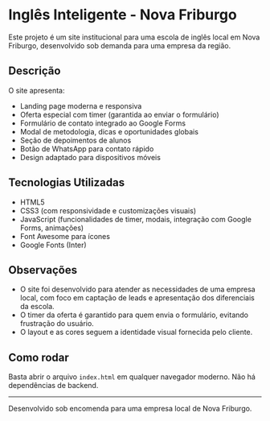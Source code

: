 # Inglês Inteligente - Nova Friburgo

Este projeto é um site institucional para uma escola de inglês local em Nova Friburgo, desenvolvido sob demanda para uma empresa da região.

## Descrição
O site apresenta:
- Landing page moderna e responsiva
- Oferta especial com timer (garantida ao enviar o formulário)
- Formulário de contato integrado ao Google Forms
- Modal de metodologia, dicas e oportunidades globais
- Seção de depoimentos de alunos
- Botão de WhatsApp para contato rápido
- Design adaptado para dispositivos móveis

## Tecnologias Utilizadas
- HTML5
- CSS3 (com responsividade e customizações visuais)
- JavaScript (funcionalidades de timer, modais, integração com Google Forms, animações)
- Font Awesome para ícones
- Google Fonts (Inter)

## Observações
- O site foi desenvolvido para atender as necessidades de uma empresa local, com foco em captação de leads e apresentação dos diferenciais da escola.
- O timer da oferta é garantido para quem envia o formulário, evitando frustração do usuário.
- O layout e as cores seguem a identidade visual fornecida pelo cliente.

## Como rodar
Basta abrir o arquivo `index.html` em qualquer navegador moderno. Não há dependências de backend.

---

Desenvolvido sob encomenda para uma empresa local de Nova Friburgo.
